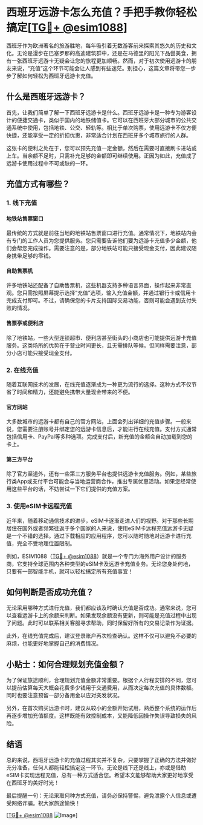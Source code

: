 # 西班牙远游卡怎么充值？手把手教你轻松搞定[[TG💪+ @esim1088](https://t.me/s/esim1088)]

西班牙作为欧洲著名的旅游胜地，每年吸引着无数游客前来探索其悠久的历史和文化。无论是漫步在巴塞罗那的高迪建筑群中，还是在马德里的阳光下品尝美食，拥有一张西班牙远游卡无疑会让您的旅程更加顺畅。然而，对于初次使用远游卡的朋友来说，“充值”这个环节可能会让人感到有些迷茫。别担心，这篇文章将带您一步步了解如何轻松为西班牙远游卡充值。

## 什么是西班牙远游卡？

首先，让我们简单了解一下西班牙远游卡是什么。西班牙远游卡是一种专为游客设计的便捷交通卡，类似于国内的地铁储值卡。它可以在西班牙大部分城市的公共交通系统中使用，包括地铁、公交、轻轨等。相比于单次购票，使用远游卡不仅方便快捷，还能享受一定的折扣优惠，非常适合计划在西班牙多个城市旅行的人群。

这张卡的便利之处在于，您可以预先充值一定金额，然后在需要时直接刷卡进站或上车。当余额不足时，只需补充足够的金额即可继续使用。正因为如此，充值成了远游卡使用过程中不可或缺的一环。

## 充值方式有哪些？

### 1. 线下充值

#### 地铁站售票窗口
最传统的方式就是前往当地的地铁站售票窗口进行充值。通常情况下，地铁站内会有专门的工作人员为您提供服务。您只需要告诉他们要为远游卡充值多少金额，他们会帮您完成操作。需要注意的是，部分地铁站可能只接受现金支付，因此建议随身携带足够的零钱。

#### 自助售票机
许多地铁站还配备了自助售票机，这些机器支持多种语言界面，操作起来非常直观。您只需按照屏幕提示选择“充值”选项，输入充值金额，并通过银行卡或信用卡完成支付即可。不过，请确保您的卡片支持国际交易功能，否则可能会遇到支付失败的情况。

#### 售票亭或便利店
除了地铁站，一些大型连锁超市、便利店甚至街头的小商店也可能提供远游卡充值服务。这类场所的优势在于营业时间更长，且无需排队等候。但同样需要注意，部分小店可能只接受现金支付。

### 2. 在线充值

随着互联网技术的发展，在线充值逐渐成为一种更为流行的选择。这种方式不仅节省了时间和精力，还能避免携带大量现金带来的不便。

#### 官方网站
大多数城市的远游卡都有自己的官方网站，上面会列出详细的充值步骤。一般来说，您需要注册账号并绑定您的远游卡信息后，才能进行在线充值。支付方式通常包括信用卡、PayPal等多种选项。完成支付后，新充值的金额会自动加载到您的卡上。

#### 第三方平台
除了官方渠道外，还有一些第三方服务平台也提供远游卡充值服务。例如，某些旅行类App或支付平台可能会与当地运营商合作，推出专属优惠活动。如果您经常使用这些平台的话，不妨尝试一下它们提供的充值方案。

### 3. 使用eSIM卡远程充值

近年来，随着移动通信技术的进步，eSIM卡逐渐走进人们的视野。对于那些长期居住在国外或者频繁往返于多个国家的人来说，使用eSIM卡远程充值远游卡无疑是一个不错的选择。通过下载相应的应用程序，您可以随时随地对远游卡进行充值，完全不受地理位置限制。

例如，ESIM1088（[TG💪+ @esim1088](https://t.me/s/esim1088)）就是一个专门为海外用户设计的服务商，它支持全球范围内各种类型的eSIM卡及远游卡充值业务。无论您身处何地，只要有一部智能手机，就可以轻松搞定所有充值事宜！

## 如何判断是否成功充值？

无论采用哪种方式进行充值，我们都应该及时确认充值是否成功。通常来说，您可以查看远游卡上的余额来判断。如果发现余额没有更新，则可能是充值过程中出现了问题。此时可以联系相关客服寻求帮助，同时保留好所有的交易记录作为证据。

此外，在线充值完成后，建议登录账户再次检查确认。这样不仅可以避免不必要的麻烦，也能更好地掌握自己的消费情况。

## 小贴士：如何合理规划充值金额？

为了保证旅途顺利，合理规划充值金额非常重要。根据个人行程安排的不同，您可以提前估算每天大概会花费多少钱用于交通费用，从而决定每次充值的具体数额。同时也要注意预留一部分备用金以应对突发状况。

另外，在首次购买远游卡时，建议从较小的金额开始试用，熟悉整个系统的运作后再逐步增加充值额度。这样既能有效控制成本，又能降低因操作失误导致损失的风险。

## 结语

总的来说，西班牙远游卡的充值过程其实并不复杂，只要掌握了正确的方法并做好充分准备，任何人都能轻松搞定这一环节。无论是线下还是线上，亦或是借助eSIM卡实现远程充值，总有一种方式适合您。希望本文能够帮助大家更好地享受在西班牙的美好时光！

最后提醒一句：无论采取何种方式充值，请务必保持警惕，避免泄露个人信息或遭受网络诈骗。祝大家旅途愉快！

[[TG💪+ @esim1088](https://t.me/s/esim1088) ![Image](https://i.postimg.cc/4NQfJmqS/Snipaste-2025-05-13-00-14-12.png)]